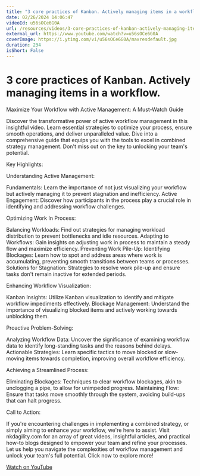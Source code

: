 ```yaml
---
title: "3 core practices of Kanban. Actively managing items in a workflow."
date: 02/26/2024 14:06:47
videoId: u56sOCe6G0A
url: /resources/videos/3-core-practices-of-kanban-actively-managing-items-in-a-workflow-
external_url: https://www.youtube.com/watch?v=u56sOCe6G0A
coverImage: https://i.ytimg.com/vi/u56sOCe6G0A/maxresdefault.jpg
duration: 234
isShort: False
---
```


# 3 core practices of Kanban. Actively managing items in a workflow.

Maximize Your Workflow with Active Management: A Must-Watch Guide

Discover the transformative power of active workflow management in this insightful video. Learn essential strategies to optimize your process, ensure smooth operations, and deliver unparalleled value. Dive into a comprehensive guide that equips you with the tools to excel in combined strategy management. Don't miss out on the key to unlocking your team's potential.

Key Highlights:

Understanding Active Management:

Fundamentals: Learn the importance of not just visualizing your workflow but actively managing it to prevent stagnation and inefficiency.
Active Engagement: Discover how participants in the process play a crucial role in identifying and addressing workflow challenges.

Optimizing Work In Process:

Balancing Workloads: Find out strategies for managing workload distribution to prevent bottlenecks and idle resources.
Adapting to Workflows: Gain insights on adjusting work in process to maintain a steady flow and maximize efficiency.
Preventing Work Pile-Up:
Identifying Blockages: Learn how to spot and address areas where work is accumulating, preventing smooth transitions between teams or processes.
Solutions for Stagnation: Strategies to resolve work pile-up and ensure tasks don't remain inactive for extended periods.

Enhancing Workflow Visualization:

Kanban Insights: Utilize Kanban visualization to identify and mitigate workflow impediments effectively.
Blockage Management: Understand the importance of visualizing blocked items and actively working towards unblocking them.

Proactive Problem-Solving:

Analyzing Workflow Data: Uncover the significance of examining workflow data to identify long-standing tasks and the reasons behind delays.
Actionable Strategies: Learn specific tactics to move blocked or slow-moving items towards completion, improving overall workflow efficiency.

Achieving a Streamlined Process:

Eliminating Blockages: Techniques to clear workflow blockages, akin to unclogging a pipe, to allow for unimpeded progress.
Maintaining Flow: Ensure that tasks move smoothly through the system, avoiding build-ups that can halt progress.

Call to Action:

If you're encountering challenges in implementing a combined strategy, or simply aiming to enhance your workflow, we're here to assist. Visit nkdagility.com for an array of great videos, insightful articles, and practical how-to blogs designed to empower your team and refine your processes. Let us help you navigate the complexities of workflow management and unlock your team's full potential. Click now to explore more!

[Watch on YouTube](https://www.youtube.com/watch?v=u56sOCe6G0A)
